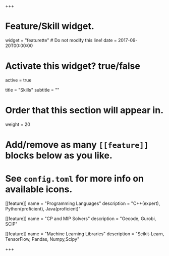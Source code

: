 +++
# Feature/Skill widget.
widget = "featurette"  # Do not modify this line!
date = 2017-09-20T00:00:00

# Activate this widget? true/false
active = true

title = "Skills"
subtitle = ""

# Order that this section will appear in.
weight = 20

# Add/remove as many `[[feature]]` blocks below as you like.
# See `config.toml` for more info on available icons.

[[feature]]
  name = "Programming Languages"
  description = "C++(expert), Python(proficient), Java(proficient)"

[[feature]]
  name = "CP and MIP Solvers"
  description = "Gecode, Gurobi, SCIP"

[[feature]]
  name = "Machine Learning Libraries"
  description = "Scikit-Learn, TensorFlow, Pandas, Numpy,Scipy"

+++
